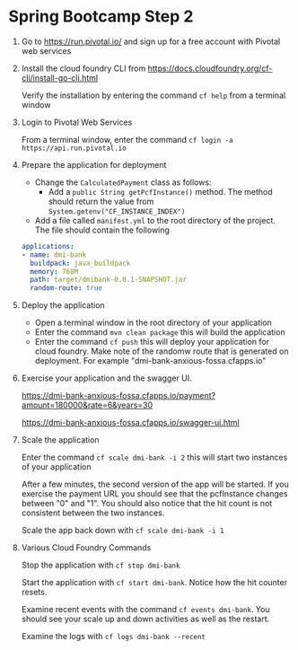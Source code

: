# Spring Bootcamp Step 2

1. Go to https://run.pivotal.io/ and sign up for a free account with Pivotal web services

2. Install the cloud foundry CLI from https://docs.cloudfoundry.org/cf-cli/install-go-cli.html

   Verify the installation by entering the command `cf help` from a terminal window

3. Login to Pivotal Web Services

   From a terminal window, enter the command `cf login -a https://api.run.pivotal.io`
   
4. Prepare the application for deployment

   - Change the `CalculatedPayment` class as follows:
      - Add a `public String getPcfInstance()` method. The method should return the value from `System.getenv("CF_INSTANCE_INDEX")`
   - Add a file called `manifest.yml` to the root directory of the project. The file should contain the following
   ```yaml
   applications:
   - name: dmi-bank
     buildpack: java_buildpack
     memory: 768M
     path: target/dmibank-0.0.1-SNAPSHOT.jar
     random-route: true
   ```
   
5. Deploy the application

   - Open a terminal window in the root directory of your application
   - Enter the command `mvn clean package` this will build the application
   - Enter the command `cf push` this will deploy your application for cloud foundry. Make note of the randomw route that is generated on deployment. For example "dmi-bank-anxious-fossa.cfapps.io"


6. Exercise your application and the swagger UI.

   https://dmi-bank-anxious-fossa.cfapps.io/payment?amount=180000&rate=6&years=30

   https://dmi-bank-anxious-fossa.cfapps.io/swagger-ui.html

7. Scale the application

   Enter the command `cf scale dmi-bank -i 2` this will start two instances of your application
   
   After a few minutes, the second version of the app will be started. If you exercise the payment URL you should see that the pcfInstance changes between "0" and "1". You should also notice that the hit count is not consistent between the two instances.
   
   Scale the app back down with `cf scale dmi-bank -i 1`
   
8. Various Cloud Foundry Commands

   Stop the application with `cf stop dmi-bank`
   
   Start the application with `cf start dmi-bank`. Notice how the hit counter resets.
   
   Examine recent events with the command `cf events dmi-bank`. You should see your scale up and down activities as well as the restart.
   
   Examine the logs with `cf logs dmi-bank --recent`
